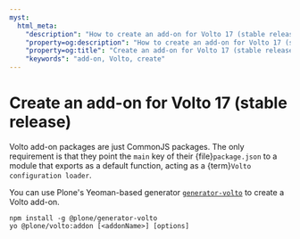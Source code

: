 ```yaml
---
myst:
  html_meta:
    "description": "How to create an add-on for Volto 17 (stable release)"
    "property=og:description": "How to create an add-on for Volto 17 (stable release)"
    "property=og:title": "Create an add-on for Volto 17 (stable release)"
    "keywords": "add-on, Volto, create"
---
```


# Create an add-on for Volto 17 (stable release)

Volto add-on packages are just CommonJS packages.
The only requirement is that they point the `main` key of their {file}`package.json` to a module that exports as a default function, acting as a {term}`Volto configuration loader`.

You can use Plone's Yeoman-based generator [`generator-volto`](https://github.com/plone/generator-volto) to create a Volto add-on.

```shell
npm install -g @plone/generator-volto
yo @plone/volto:addon [<addonName>] [options]
```
